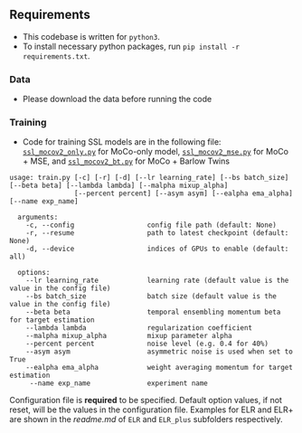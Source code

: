 ## Requirements
- This codebase is written for `python3`.
- To install necessary python packages, run `pip install -r requirements.txt`.

### Data
- Please download the data before running the code

### Training
- Code for training SSL models are in the following file: [`ssl_mocov2_only.py`](./ssl_mocov2_only.py) for MoCo-only model, [`ssl_mocov2_mse.py`](./ssl_mocov2_mse.py) for MoCo + MSE, and [`ssl_mocov2_bt.py`](./ssl_mocov2_bt.py) for MoCo + Barlow Twins
```
usage: train.py [-c] [-r] [-d] [--lr learning_rate] [--bs batch_size] [--beta beta] [--lambda lambda] [--malpha mixup_alpha]
                [--percent percent] [--asym asym] [--ealpha ema_alpha]  [--name exp_name] 

  arguments:
    -c, --config                  config file path (default: None)
    -r, --resume                  path to latest checkpoint (default: None)
    -d, --device                  indices of GPUs to enable (default: all)     
  
  options:
    --lr learning_rate            learning rate (default value is the value in the config file)
    --bs batch_size               batch size (default value is the value in the config file)
    --beta beta                   temporal ensembling momentum beta for target estimation
    --lambda lambda               regularization coefficient
    --malpha mixup_alpha          mixup parameter alpha
    --percent percent             noise level (e.g. 0.4 for 40%)
    --asym asym                   asymmetric noise is used when set to True
    --ealpha ema_alpha            weight averaging momentum for target estimation
     --name exp_name              experiment name
```
Configuration file is **required** to be specified. Default option values, if not reset, will be the values in the configuration file. 
Examples for ELR and ELR+ are shown in the *readme.md* of `ELR` and `ELR_plus` subfolders respectively.
